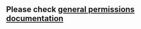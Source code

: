 ## Please check [general permissions documentation](../base-permissions/README.md#contactsPermission)